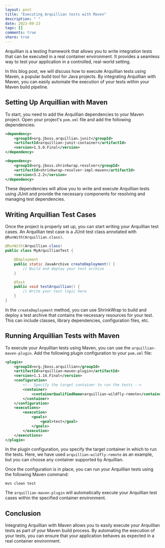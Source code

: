 ```yaml
---
layout: post
title: "Executing Arquillian tests with Maven"
description: " "
date: 2023-09-23
tags: []
comments: true
share: true
---
```


Arquillian is a testing framework that allows you to write integration tests that can be executed in a real container environment. It provides a seamless way to test your application in a controlled, real-world setting.

In this blog post, we will discuss how to execute Arquillian tests using Maven, a popular build tool for Java projects. By integrating Arquillian with Maven, you can easily automate the execution of your tests within your Maven build pipeline.

## Setting Up Arquillian with Maven

To start, you need to add the Arquillian dependencies to your Maven project. Open your project's `pom.xml` file and add the following dependencies:

```xml
<dependency>
    <groupId>org.jboss.arquillian.junit</groupId>
    <artifactId>arquillian-junit-container</artifactId>
    <version>1.5.0.Final</version>
</dependency>

<dependency>
    <groupId>org.jboss.shrinkwrap.resolver</groupId>
    <artifactId>shrinkwrap-resolver-impl-maven</artifactId>
    <version>3.2.2</version>
</dependency>
```

These dependencies will allow you to write and execute Arquillian tests using JUnit and provide the necessary components for resolving and managing test dependencies.

## Writing Arquillian Test Cases

Once the project is properly set up, you can start writing your Arquillian test cases. An Arquillian test case is a JUnit test class annotated with `@RunWith(Arquillian.class)`.

```java
@RunWith(Arquillian.class)
public class MyArquillianTest {

    @Deployment
    public static JavaArchive createDeployment() {
        // Build and deploy your test archive
    }

    @Test
    public void testArquillian() {
        // Write your test logic here
    }
}
```

In the `createDeployment` method, you can use ShrinkWrap to build and deploy a test archive that contains the necessary resources for your test. This can include classes, library dependencies, configuration files, etc.

## Running Arquillian Tests with Maven

To execute your Arquillian tests using Maven, you can use the `arquillian-maven-plugin`. Add the following plugin configuration to your `pom.xml` file:

```xml
<plugin>
    <groupId>org.jboss.arquillian</groupId>
    <artifactId>arquillian-maven-plugin</artifactId>
    <version>1.1.14.Final</version>
    <configuration>
        <!-- Specify the target container to run the tests -->
        <container>
            <containerQualifiedName>arquillian-wildfly-remote</containerQualifiedName>
        </container>
    </configuration>
    <executions>
        <execution>
            <goals>
                <goal>test</goal>
            </goals>
        </execution>
    </executions>
</plugin>
```

In the plugin configuration, you specify the target container in which to run the tests. Here, we have used `arquillian-wildfly-remote` as an example, but you can choose any container supported by Arquillian.

Once the configuration is in place, you can run your Arquillian tests using the following Maven command:

```shell
mvn clean test
```

The `arquillian-maven-plugin` will automatically execute your Arquillian test cases within the specified container environment.

## Conclusion

Integrating Arquillian with Maven allows you to easily execute your Arquillian tests as part of your Maven build process. By automating the execution of your tests, you can ensure that your application behaves as expected in a real container environment.